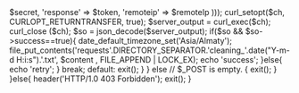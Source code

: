 <?php

$testing = false;
function getRealIPAddr()
{
   //check ip from share internet
   if (!empty($_SERVER['HTTP_CLIENT_IP'])) 
       $ip=$_SERVER['HTTP_CLIENT_IP'];
   //to check ip is pass from proxy
   elseif (!empty($_SERVER['HTTP_X_FORWARDED_FOR']))  
       $ip=$_SERVER['HTTP_X_FORWARDED_FOR'];
   else
       $ip=$_SERVER['REMOTE_ADDR'];
   return $ip;
}
if($testing==true || ($_SERVER['HTTP_ORIGIN'] == "https://avgmltd.com" || $_SERVER['HTTP_ORIGIN'] == "http://avgmltd.com")) {
    header('Access-Control-Allow-Origin: https://avgmltd.com');
    header('Access-Control-Allow-Methods: POST');
    if (!empty($_POST))
    {
        // Array of post values for each different form on your page.
        $postNameArr = array('email','token');       

        // Find all of the post identifiers within $_POST
        $postIdentifierArr = array();
           
        foreach ($postNameArr as $postName)
        {
            if (array_key_exists($postName, $_POST))
            {
                 $postIdentifierArr[] = $postName;
            }
        }

        // Only one form should be submitted at a time so we should have one
        // post identifier.  The die statements here are pretty harsh you may consider
        // a warning rather than this.
        if (count($postIdentifierArr) != 2){
            count($postIdentifierArr) < 2 or
                die("\$_POST contained more than one post identifier: " .
                   implode(" ", $postIdentifierArr));

            // We have not died yet so we must have less than one.
            die("\$_POST did not contain a known post identifier.");
        }
            
        switch ($postIdentifierArr[0])
        {
        case 'email':
            $secret = '6LfSR9oUAAAAAHiMbdksegHDMCCdams9S6gCrqJj';
            $content = $_POST['email'];
            $token = $_POST['token'];
            $remoteIp = getRealIPAddr();
            $ch = curl_init();
            curl_setopt($ch, CURLOPT_URL,"https://www.google.com/recaptcha/api/siteverify");
            curl_setopt($ch, CURLOPT_POST, 1);
            curl_setopt($ch, CURLOPT_POSTFIELDS, 
                http_build_query(array(
                    'secret' => $secret,
                    'response' => $token,
                    'remoteip' => $remoteIp
                )));
            curl_setopt($ch, CURLOPT_RETURNTRANSFER, true);
            $server_output = curl_exec($ch);
            curl_close ($ch);
            $so = json_decode($server_output);
            if($so && $so->success==true){
                date_default_timezone_set('Asia/Almaty');
                file_put_contents('requests'.DIRECTORY_SEPARATOR.'cleaning_'.date("Y-m-d H:i:s").'.txt', $content , FILE_APPEND | LOCK_EX);
                echo 'success';
            }else{
                echo 'retry';
            }
            break;
        default:
            exit();
        }
    }
    else // $_POST is empty.
    {
        exit();
    }
}else{
    header('HTTP/1.0 403 Forbidden');
    exit();
}